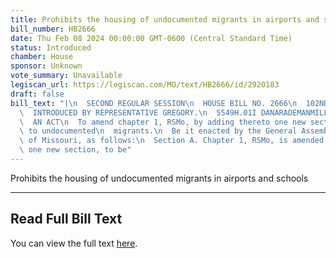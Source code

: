 ```yaml
---
title: Prohibits the housing of undocumented migrants in airports and schools
bill_number: HB2666
date: Thu Feb 08 2024 00:00:00 GMT-0600 (Central Standard Time)
status: Introduced
chamber: House
sponsor: Unknown
vote_summary: Unavailable
legiscan_url: https://legiscan.com/MO/text/HB2666/id/2920183
draft: false
bill_text: "|\n  SECOND REGULAR SESSION\n  HOUSE BILL NO. 2666\n  102ND GENERAL ASSEMBLY\n\
  \  INTRODUCED BY REPRESENTATIVE GREGORY.\n  5549H.01I DANARADEMANMILLER,ChiefClerk\n\
  \  AN ACT\n  To amend chapter 1, RSMo, by adding thereto one new section relating\
  \ to undocumented\n  migrants.\n  Be it enacted by the General Assembly of the state\
  \ of Missouri, as follows:\n  Section A. Chapter 1, RSMo, is amended by adding thereto\
  \ one new section, to be"
---
```

Prohibits the housing of undocumented migrants in airports and schools

---

## Read Full Bill Text

You can view the full text [here](https://legiscan.com/MO/text/HB2666/id/2920183).
